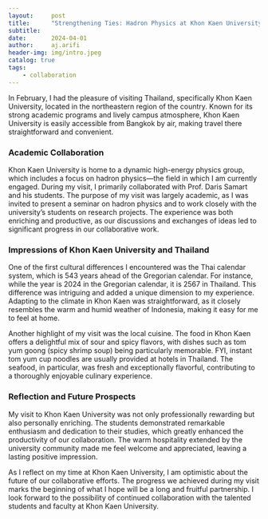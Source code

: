 ```yaml
---
layout:     post
title:      "Strengthening Ties: Hadron Physics at Khon Kaen University"
subtitle:   
date:       2024-04-01
author:     aj.arifi
header-img: img/intro.jpeg
catalog: true
tags:
    - collaboration
---
```


In February, I had the pleasure of visiting Thailand, specifically Khon Kaen University, 
located in the northeastern region of the country. 
Known for its strong academic programs and lively campus atmosphere, 
Khon Kaen University is easily accessible from Bangkok by air, making travel there straightforward and convenient.

### Academic Collaboration

Khon Kaen University is home to a dynamic high-energy physics group, 
which includes a focus on hadron physics—the field in which I am currently engaged. 
During my visit, I primarily collaborated with Prof. Daris Samart and his students. 
The purpose of my visit was largely academic, as I was invited to present a seminar on hadron physics 
and to work closely with the university’s students on research projects. 
The experience was both enriching and productive, as our discussions and 
exchanges of ideas led to significant progress in our collaborative work.

### Impressions of Khon Kaen University and Thailand

One of the first cultural differences I encountered was the Thai calendar system, 
which is 543 years ahead of the Gregorian calendar. 
For instance, while the year is 2024 in the Gregorian calendar, it is 2567 in Thailand. 
This difference was intriguing and added a unique dimension to my experience. 
Adapting to the climate in Khon Kaen was straightforward, 
as it closely resembles the warm and humid weather of Indonesia, 
making it easy for me to feel at home.

Another highlight of my visit was the local cuisine. 
The food in Khon Kaen offers a delightful mix of sour and spicy flavors, 
with dishes such as tom yum goong (spicy shrimp soup) being particularly memorable. 
FYI, instant tom yum cup noodles are usually provided at hotels in Thailand. 
The seafood, in particular, was fresh and exceptionally flavorful, contributing to a thoroughly enjoyable culinary experience.

### Reflection and Future Prospects

My visit to Khon Kaen University was not only professionally rewarding but also personally enriching. 
The students demonstrated remarkable enthusiasm and dedication to their studies, 
which greatly enhanced the productivity of our collaboration. 
The warm hospitality extended by the university community made me feel welcome and appreciated, 
leaving a lasting positive impression.

As I reflect on my time at Khon Kaen University, I am optimistic about the future of our collaborative efforts. 
The progress we achieved during my visit marks the beginning of what I hope will be a long and fruitful partnership. 
I look forward to the possibility of continued collaboration with the talented students and faculty at Khon Kaen University.

